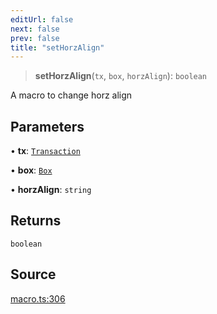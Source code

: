 ```yaml
---
editUrl: false
next: false
prev: false
title: "setHorzAlign"
---
```


> **setHorzAlign**(`tx`, `box`, `horzAlign`): `boolean`

A macro to change horz align

## Parameters

• **tx**: [`Transaction`](/api-core/classes/transaction/)

• **box**: [`Box`](/api-core/classes/box/)

• **horzAlign**: `string`

## Returns

`boolean`

## Source

[macro.ts:306](https://github.com/dgmjs/dgmjs/blob/main/packages/core/src/macro.ts#L306)
